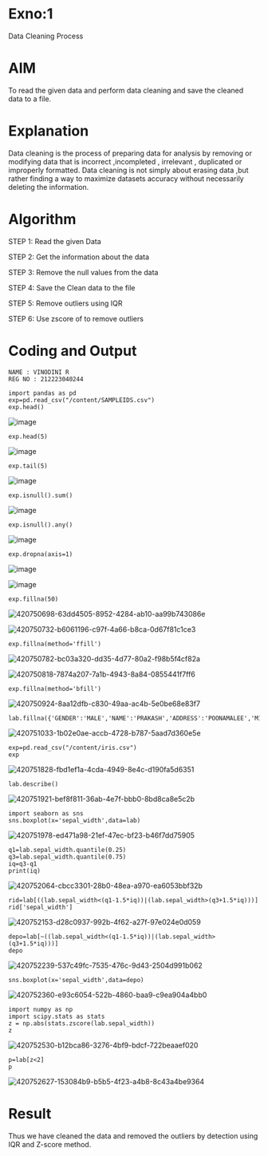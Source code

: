 # Exno:1
Data Cleaning Process

# AIM
To read the given data and perform data cleaning and save the cleaned data to a file.

# Explanation
Data cleaning is the process of preparing data for analysis by removing or modifying data that is incorrect ,incompleted , irrelevant , duplicated or improperly formatted. Data cleaning is not simply about erasing data ,but rather finding a way to maximize datasets accuracy without necessarily deleting the information.

# Algorithm
STEP 1: Read the given Data

STEP 2: Get the information about the data

STEP 3: Remove the null values from the data

STEP 4: Save the Clean data to the file

STEP 5: Remove outliers using IQR

STEP 6: Use zscore of to remove outliers

# Coding and Output

```
NAME : VINODINI R
REG NO : 212223040244
```

```
import pandas as pd
exp=pd.read_csv("/content/SAMPLEIDS.csv")
exp.head()
```

![image](https://github.com/user-attachments/assets/f4a6b2a1-2b65-4636-9a21-2eeb078236ad)


```
exp.head(5)
```
![image](https://github.com/user-attachments/assets/4dd0a95f-c054-4ddb-a850-ad87f299c3ba)


```
exp.tail(5)
```
![image](https://github.com/user-attachments/assets/c0bd8d76-6d98-40dc-bd53-92bbe703ef49)


```
exp.isnull().sum()
```
![image](https://github.com/user-attachments/assets/b0cd6dea-e226-4dd8-abc9-794c845d1b63)


```
exp.isnull().any()
```

![image](https://github.com/user-attachments/assets/b78f98dc-5aa1-45c8-b44d-87e3c89384bb)


```
exp.dropna(axis=1)
```
![image](https://github.com/user-attachments/assets/e9953349-7bb1-4b31-8ad1-18235d3353eb)





![image](https://github.com/user-attachments/assets/02ee089f-4ce9-47b4-8c84-fae650714ca8)

```
exp.fillna(50)
```
![420750698-63dd4505-8952-4284-ab10-aa99b743086e](https://github.com/user-attachments/assets/4ae5fb27-5c27-45d6-9d1a-ce1e556bd521)


![420750732-b6061196-c97f-4a66-b8ca-0d67f81c1ce3](https://github.com/user-attachments/assets/d7a339ba-c012-4fa6-beeb-ef1454656162)

```
exp.fillna(method='ffill')
```
![420750782-bc03a320-dd35-4d77-80a2-f98b5f4cf82a](https://github.com/user-attachments/assets/85033de2-8c77-4017-b9d8-31e8bff4090d)


![420750818-7874a207-7a1b-4943-8a84-0855441f7ff6](https://github.com/user-attachments/assets/d1704ed1-d581-4fa1-9faf-bd32a27880c8)


```
exp.fillna(method='bfill')
```
![420750924-8aa12dfb-c830-49aa-ac4b-5e0be68e83f7](https://github.com/user-attachments/assets/3cc7f316-6c2d-4b83-af93-00a2536e640e)


```
lab.fillna({'GENDER':'MALE','NAME':'PRAKASH','ADDRESS':'POONAMALEE','M1':'50','M2':'89','M3':'75','M4':'82','TOTAL':'896','AVG':'89.00000'})
```

![420751033-1b02e0ae-accb-4728-b787-5aad7d360e5e](https://github.com/user-attachments/assets/8d54b2dd-a3d3-4330-a0a5-de54a4c6c360)


```
exp=pd.read_csv("/content/iris.csv")
exp
```

![420751828-fbd1ef1a-4cda-4949-8e4c-d190fa5d6351](https://github.com/user-attachments/assets/d1ec7c0e-e60c-4694-be01-c4e54fa0cf7d)


```
lab.describe()
```
![420751921-bef8f811-36ab-4e7f-bbb0-8bd8ca8e5c2b](https://github.com/user-attachments/assets/13b7ca5f-a9a6-427c-bfdf-0f6738945357)



```
import seaborn as sns
sns.boxplot(x='sepal_width',data=lab)
```

![420751978-ed471a98-21ef-47ec-bf23-b46f7dd75905](https://github.com/user-attachments/assets/19e2a370-8e53-40d3-b864-6e02c41486b2)


```
q1=lab.sepal_width.quantile(0.25)
q3=lab.sepal_width.quantile(0.75)
iq=q3-q1
print(iq)
```
![420752064-cbcc3301-28b0-48ea-a970-ea6053bbf32b](https://github.com/user-attachments/assets/1ef7faf2-a9bf-44b1-8682-01401cb6a227)


```
rid=lab[((lab.sepal_width<(q1-1.5*iq))|(lab.sepal_width>(q3+1.5*iq)))]
rid['sepal_width']
```

![420752153-d28c0937-992b-4f62-a27f-97e024e0d059](https://github.com/user-attachments/assets/a262db3a-ed95-468e-a3a5-d394493ca789)

```
depo=lab[~((lab.sepal_width<(q1-1.5*iq))|(lab.sepal_width>(q3+1.5*iq)))]
depo
```

![420752239-537c49fc-7535-476c-9d43-2504d991b062](https://github.com/user-attachments/assets/a521461c-549a-4d77-a8b8-8f894d2c51db)

```
sns.boxplot(x='sepal_width',data=depo)
```

![420752360-e93c6054-522b-4860-baa9-c9ea904a4bb0](https://github.com/user-attachments/assets/a47d15c0-8fcf-4c43-b26c-6127034e030a)


```
import numpy as np
import scipy.stats as stats
z = np.abs(stats.zscore(lab.sepal_width))
z
```

![420752530-b12bca86-3276-4bf9-bdcf-722beaaef020](https://github.com/user-attachments/assets/cb3ff664-f7b8-4ef9-b91e-8e1208f243e0)


```
p=lab[z<2]
p
```

![420752627-153084b9-b5b5-4f23-a4b8-8c43a4be9364](https://github.com/user-attachments/assets/67ba96d4-cc45-4539-b647-08241dfacf69)

# Result
Thus we have cleaned the data and removed the outliers by detection using IQR and Z-score method.
